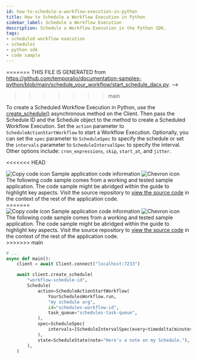 ```yaml
---
id: how-to-schedule-a-workflow-execution-in-python
title: How to Schedule a Workflow Execution in Python
sidebar_label: Schedule a Workflow Execution
description: Schedule a Workflow Execution in the Python SDK.
tags:
- scheduled workflow execution
- schedules
- python sdk
- code sample
---
```


<!-- DO NOT EDIT THIS FILE DIRECTLY.
<<<<<<< HEAD
THIS FILE IS GENERATED from https://github.com/temporalio/documentation-samples-python/blob/replay-tests/schedule_your_workflow/start_schedule_dacx.py. -->

=======
THIS FILE IS GENERATED from https://github.com/temporalio/documentation-samples-python/blob/main/schedule_your_workflow/start_schedule_dacx.py. -->
>>>>>>> main

To create a Scheduled Workflow Execution in Python, use the [create_schedule()](https://python.temporal.io/temporalio.client.Client.html#create_schedule)
asynchronous method on the Client.
Then pass the Schedule ID and the Schedule object to the method to create a Scheduled Workflow Execution.
Set the `action` parameter to `ScheduleActionStartWorkflow` to start a Workflow Execution.
Optionally, you can set the `spec` parameter to `ScheduleSpec` to specify the schedule or set the `intervals` parameter to `ScheduleIntervalSpec` to specify the interval.
Other options include: `cron_expressions`, `skip`, `start_at`, and `jitter`.

<<<<<<< HEAD

<div class="copycode-notice-container"><div class="copycode-notice"><img data-style="copycode-icon" src="/icons/copycode.png" alt="Copy code icon" /> Sample application code information <img id="i-dc00f674-618f-4dda-a1d5-8495979b9590" data-event="clickable-copycode-info" data-style="chevron-icon" src="/icons/chevron.png" alt="Chevron icon" /></div><div id="copycode-info-dc00f674-618f-4dda-a1d5-8495979b9590" class="copycode-info">The following code sample comes from a working and tested sample application. The code sample might be abridged within the guide to highlight key aspects. Visit the source repository to <a href="https://github.com/temporalio/documentation-samples-python/blob/replay-tests/schedule_your_workflow/start_schedule_dacx.py">view the source code</a> in the context of the rest of the application code.</div></div>
=======
<div class="copycode-notice-container"><div class="copycode-notice"><img data-style="copycode-icon" src="/icons/copycode.png" alt="Copy code icon" /> Sample application code information <img id="i-42bac9ac-8624-4bb7-ba5e-b498eb26cc93" data-event="clickable-copycode-info" data-style="chevron-icon" src="/icons/chevron.png" alt="Chevron icon" /></div><div id="copycode-info-42bac9ac-8624-4bb7-ba5e-b498eb26cc93" class="copycode-info">The following code sample comes from a working and tested sample application. The code sample might be abridged within the guide to highlight key aspects. Visit the source repository to <a href="https://github.com/temporalio/documentation-samples-python/blob/main/schedule_your_workflow/start_schedule_dacx.py">view the source code</a> in the context of the rest of the application code.</div></div>
>>>>>>> main

```python
# ...
async def main():
    client = await Client.connect("localhost:7233")

    await client.create_schedule(
        "workflow-schedule-id",
        Schedule(
            action=ScheduleActionStartWorkflow(
                YourSchedulesWorkflow.run,
                "my schedule arg",
                id="schedules-workflow-id",
                task_queue="schedules-task-queue",
            ),
            spec=ScheduleSpec(
                intervals=[ScheduleIntervalSpec(every=timedelta(minutes=2))]
            ),
            state=ScheduleState(note="Here's a note on my Schedule."),
        ),
    )
```
